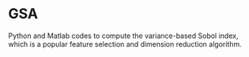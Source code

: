 # GSA
Python and Matlab codes to compute the variance-based Sobol index, which is a popular feature selection and dimension reduction algorithm.
